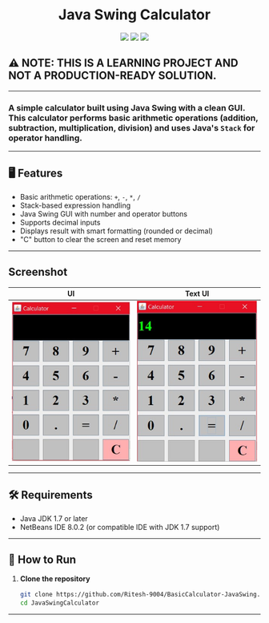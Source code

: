<div align="center">

  <h1>Java Swing Calculator</h1>

  <img src="https://img.shields.io/badge/Status-Complete-brightgreen" />
  <img src="https://img.shields.io/badge/Java-JDK%201.7-orange" />
  <img src="https://img.shields.io/badge/IDE-NetBeans%208.0.2-blue" />

</div>


## ⚠️ **NOTE:** THIS IS A LEARNING PROJECT AND NOT A PRODUCTION-READY SOLUTION.

---

### A simple calculator built using Java Swing with a clean GUI. This calculator performs basic arithmetic operations (addition, subtraction, multiplication, division) and uses Java's `Stack` for operator handling.
---

## 🖥️ Features

- Basic arithmetic operations: `+`, `-`, `*`, `/`
- Stack-based expression handling
- Java Swing GUI with number and operator buttons
- Supports decimal inputs
- Displays result with smart formatting (rounded or decimal)
- "C" button to clear the screen and reset memory

---
## Screenshot 
| UI | Text UI |
|--------------|--------------|
| ![UI](Screenshot/UI.jpg) | ![UI2](Screenshot/Text_UI.jpg) |

---
## 🛠️ Requirements

- Java JDK 1.7 or later
- NetBeans IDE 8.0.2 (or compatible IDE with JDK 1.7 support)

---

## 🚀 How to Run

1. **Clone the repository**  
   ```bash
   git clone https://github.com/Ritesh-9004/BasicCalculator-JavaSwing.git
   cd JavaSwingCalculator
---

